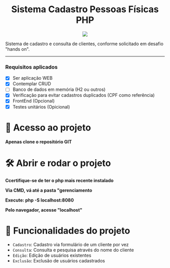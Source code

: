 <h1 align="center"> Sistema Cadastro Pessoas Físicas PHP</h1>

<p align="center">
<img loading="lazy" src="http://img.shields.io/static/v1?label=STATUS&message=EM%20DESENVOLVIMENTO&color=GREEN&style=for-the-badge"/>
</p>

<p>
Sistema de cadastro e consulta de clientes, conforme solicitado em desafio "hands on".
</p>

<hr>

### Requisitos aplicados

- [x] Ser aplicação WEB
- [x] Contemplar CRUD
- [ ] Banco de dados em memória (H2 ou outros)
- [x] Verificação para evitar cadastros duplicados (CPF como referência)
- [x] FrontEnd (Opcional)
- [x] Testes unitários (Opicional)

# 📁 Acesso ao projeto

**Apenas clone o repositório GIT**

# 🛠️ Abrir e rodar o projeto

**Ccertifique-se de ter o php mais recente instalado**

**Via CMD, vá até a pasta "gerenciamento**

**Execute: php -S localhost:8080**

**Pelo navegador, acesse "localhost"**

# :hammer: Funcionalidades do projeto

- `Cadastro`: Cadastro via formulário de um cliente por vez
- `Consulta`: Consulta e pesquisa através do nome do cliente
- `Edição`: Edição de usuários existentes
- `Exclusão`: Exclusão de usuários cadastrados